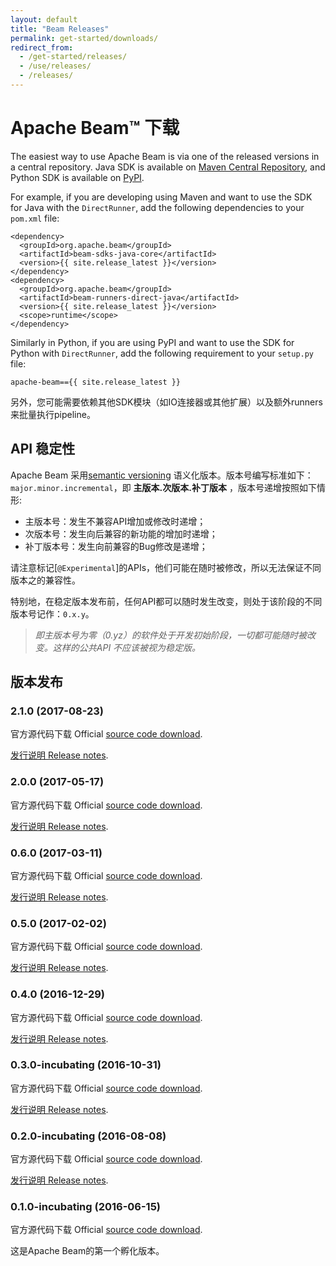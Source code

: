 ```yaml
---
layout: default
title: "Beam Releases"
permalink: get-started/downloads/
redirect_from:
  - /get-started/releases/
  - /use/releases/
  - /releases/
---
```


# Apache Beam&#8482; 下载

The easiest way to use Apache Beam is via one of the released versions in a central repository.
Java SDK is available on [Maven Central Repository](https://search.maven.org/#search%7Cga%7C1%7Cg%3A%22org.apache.beam%22),
and Python SDK is available on [PyPI](https://pypi.python.org/pypi/apache-beam).

For example, if you are developing using Maven and want to use the SDK for
Java with the `DirectRunner`, add the following dependencies to your
`pom.xml` file:

    <dependency>
      <groupId>org.apache.beam</groupId>
      <artifactId>beam-sdks-java-core</artifactId>
      <version>{{ site.release_latest }}</version>
    </dependency>
    <dependency>
      <groupId>org.apache.beam</groupId>
      <artifactId>beam-runners-direct-java</artifactId>
      <version>{{ site.release_latest }}</version>
      <scope>runtime</scope>
    </dependency>

Similarly in Python, if you are using PyPI and want to use the SDK for Python with
`DirectRunner`, add the following requirement to your `setup.py` file:

    apache-beam=={{ site.release_latest }}

另外，您可能需要依赖其他SDK模块（如IO连接器或其他扩展）以及额外runners来批量执行pipeline。


## API 稳定性
Apache Beam 采用[semantic versioning](http://semver.org/) 语义化版本。版本号编写标准如下：
`major.minor.incremental`，即 **主版本.次版本.补丁版本** ，版本号递增按照如下情形:


* 主版本号：发生不兼容API增加或修改时递增；
* 次版本号：发生向后兼容的新功能的增加时递增；
* 补丁版本号：发生向前兼容的Bug修改是递增；

请注意标记[`@Experimental`]的APIs，他们可能在随时被修改，所以无法保证不同版本之的兼容性。

特别地，在稳定版本发布前，任何API都可以随时发生改变，则处于该阶段的不同版本号记作：`0.x.y`。
>*即主版本号为零（0.yz）的软件处于开发初始阶段，一切都可能随时被改变。这样的公共API 不应该被视为稳定版。*

## 版本发布

### 2.1.0 (2017-08-23)
官方源代码下载
Official [source code download](https://www.apache.org/dyn/closer.cgi?filename=beam/2.1.0/apache-beam-2.1.0-source-release.zip&action=download).


[发行说明 Release notes](https://issues.apache.org/jira/secure/ReleaseNote.jspa?projectId=12319527&version=12340528).

### 2.0.0 (2017-05-17)
官方源代码下载
Official [source code download](https://www.apache.org/dyn/closer.cgi?filename=beam/2.0.0/apache-beam-2.0.0-source-release.zip&action=download).

[发行说明 Release notes](https://issues.apache.org/jira/secure/ReleaseNote.jspa?projectId=12319527&version=12339746).

### 0.6.0 (2017-03-11)
官方源代码下载
Official [source code download](https://www.apache.org/dyn/closer.cgi?filename=beam/0.6.0/apache-beam-0.6.0-source-release.zip&action=download).

[发行说明 Release notes](https://issues.apache.org/jira/secure/ReleaseNote.jspa?projectId=12319527&version=12339256).

### 0.5.0 (2017-02-02)
官方源代码下载
Official [source code download](https://www.apache.org/dyn/closer.cgi?filename=beam/0.5.0/apache-beam-0.5.0-source-release.zip&action=download).

[发行说明 Release notes](https://issues.apache.org/jira/secure/ReleaseNote.jspa?projectId=12319527&version=12338859).

### 0.4.0 (2016-12-29)
官方源代码下载
Official [source code download](https://www.apache.org/dyn/closer.cgi?filename=beam/0.4.0/apache-beam-0.4.0-source-release.zip&action=download).

[发行说明 Release notes](https://issues.apache.org/jira/secure/ReleaseNote.jspa?projectId=12319527&version=12338590).

### 0.3.0-incubating (2016-10-31)
官方源代码下载
Official [source code download](https://www.apache.org/dyn/closer.cgi?filename=beam/0.3.0-incubating/apache-beam-0.3.0-incubating-source-release.zip&action=download).

[发行说明 Release notes](https://issues.apache.org/jira/secure/ReleaseNote.jspa?projectId=12319527&version=12338051).

### 0.2.0-incubating (2016-08-08)
官方源代码下载
Official [source code download](https://www.apache.org/dyn/closer.cgi?filename=beam/0.2.0-incubating/apache-beam-0.2.0-incubating-source-release.zip&action=download).

[发行说明 Release notes](https://issues.apache.org/jira/secure/ReleaseNote.jspa?projectId=12319527&version=12335766).

### 0.1.0-incubating (2016-06-15)
官方源代码下载
Official [source code download](https://www.apache.org/dyn/closer.cgi?filename=beam/0.1.0-incubating/apache-beam-0.1.0-incubating-source-release.zip&action=download).

这是Apache Beam的第一个孵化版本。
